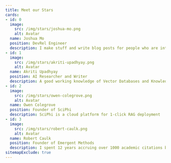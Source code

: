 ```yaml
---
title: Meet our Stars
cards:
- id: 0
  image:
    src: /img/stars/joshua-mo.png
    alt: Avatar
  name: Joshua Mo
  position: DevRel Engineer
  description: I make stuff and write blog posts for people who are interested in writing Rust.
- id: 1
  image:
    src: /img/stars/akriti-upadhyay.png
    alt: Avatar
  name: Akriti Upadhyay
  position: AI Researcher and Writer
  description: A good working knowledge of Vector Databases and Knowledge Graphs.
- id: 2
  image:
    src: /img/stars/owen-colegrove.png
    alt: Avatar
  name: Owen Colegrove
  position: Founder of SciPhi
  description: SciPhi is a cloud platform for 1-click RAG deployment
- id: 3
  image:
    src: /img/stars/robert-caulk.png
    alt: Avatar
  name: Robert Caulk
  position: Founder of Emergent Methods
  description: I spent 12 years accruing over 1000 academic citations building open-source software.
sitemapExclude: true
---
```


